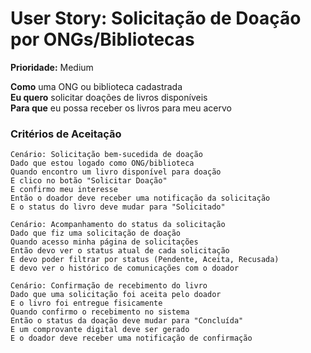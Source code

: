 # User Story: Solicitação de Doação por ONGs/Bibliotecas

**Prioridade:** Medium

**Como** uma ONG ou biblioteca cadastrada  
**Eu quero** solicitar doações de livros disponíveis  
**Para que** eu possa receber os livros para meu acervo

### Critérios de Aceitação

```gherkin
Cenário: Solicitação bem-sucedida de doação
Dado que estou logado como ONG/biblioteca
Quando encontro um livro disponível para doação
E clico no botão "Solicitar Doação"
E confirmo meu interesse
Então o doador deve receber uma notificação da solicitação
E o status do livro deve mudar para "Solicitado"

Cenário: Acompanhamento do status da solicitação
Dado que fiz uma solicitação de doação
Quando acesso minha página de solicitações
Então devo ver o status atual de cada solicitação
E devo poder filtrar por status (Pendente, Aceita, Recusada)
E devo ver o histórico de comunicações com o doador

Cenário: Confirmação de recebimento do livro
Dado que uma solicitação foi aceita pelo doador
E o livro foi entregue fisicamente
Quando confirmo o recebimento no sistema
Então o status da doação deve mudar para "Concluída"
E um comprovante digital deve ser gerado
E o doador deve receber uma notificação de confirmação
```